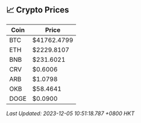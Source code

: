## 📈 Crypto Prices

| Coin | Price |
| ---- | ----- |
| BTC | $41762.4799 |
| ETH | $2229.8107 |
| BNB | $231.6021 |
| CRV | $0.6006 |
| ARB | $1.0798 |
| OKB | $58.4641 |
| DOGE | $0.0900 |

_Last Updated: 2023-12-05 10:51:18.787 +0800 HKT_
